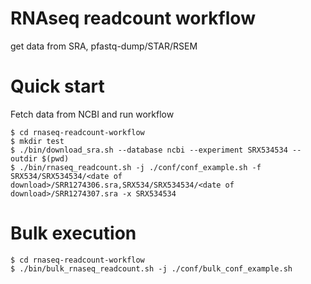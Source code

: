 # RNAseq readcount workflow

get data from SRA, pfastq-dump/STAR/RSEM

# Quick start

Fetch data from NCBI and run workflow

```
$ cd rnaseq-readcount-workflow
$ mkdir test
$ ./bin/download_sra.sh --database ncbi --experiment SRX534534 --outdir $(pwd)
$ ./bin/rnaseq_readcount.sh -j ./conf/conf_example.sh -f SRX534/SRX534534/<date of download>/SRR1274306.sra,SRX534/SRX534534/<date of download>/SRR1274307.sra -x SRX534534
```

# Bulk execution

```
$ cd rnaseq-readcount-workflow
$ ./bin/bulk_rnaseq_readcount.sh -j ./conf/bulk_conf_example.sh
```
